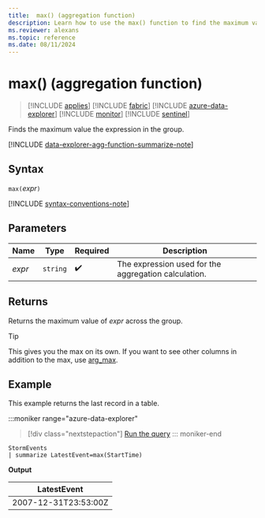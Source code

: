 ```yaml
---
title:  max() (aggregation function)
description: Learn how to use the max() function to find the maximum value of the expression in the group.
ms.reviewer: alexans
ms.topic: reference
ms.date: 08/11/2024
---
```

# max() (aggregation function)

> [!INCLUDE [applies](../includes/applies-to-version/applies.md)] [!INCLUDE [fabric](../includes/applies-to-version/fabric.md)] [!INCLUDE [azure-data-explorer](../includes/applies-to-version/azure-data-explorer.md)] [!INCLUDE [monitor](../includes/applies-to-version/monitor.md)] [!INCLUDE [sentinel](../includes/applies-to-version/sentinel.md)]

Finds the maximum value the expression in the group.

[!INCLUDE [data-explorer-agg-function-summarize-note](../includes/agg-function-summarize-note.md)]

## Syntax

`max(`*expr*`)`

[!INCLUDE [syntax-conventions-note](../includes/syntax-conventions-note.md)]

## Parameters

| Name | Type | Required | Description |
|--|--|--|--|
| *expr* | `string` |  :heavy_check_mark: | The expression used for the aggregation calculation. |

## Returns

Returns the maximum value of *expr* across the group.

> [!TIP]
> This gives you the max on its own. If you want to see other columns in addition to the max, use [arg_max](arg-max-aggregation-function.md).

## Example

This example returns the last record in a table.

:::moniker range="azure-data-explorer"
> [!div class="nextstepaction"]
> <a href="https://dataexplorer.azure.com/clusters/help/databases/Samples?query=H4sIAAAAAAAAAwsuyS/KdS1LzSsp5uWqUSguzc1NLMqsSlXwSSxJLS4By9jmJlZoBJckFpWEZOamagIADGp6XTMAAAA=" target="_blank">Run the query</a>
::: moniker-end

```kusto
StormEvents
| summarize LatestEvent=max(StartTime)
```

**Output**

| LatestEvent |
|--|
| 2007-12-31T23:53:00Z |
